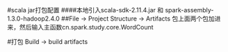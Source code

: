 #scala jar打包配置
####本地引入scala-sdk-2.11.4.jar 和 spark-assembly-1.3.0-hadoop2.4.0
##File -> Project Structure -> Artifacts
  包上面两个包加进来，然后输入主函数cn.spark.study.core.WordCount
  
#打包
Build -> build artifacts